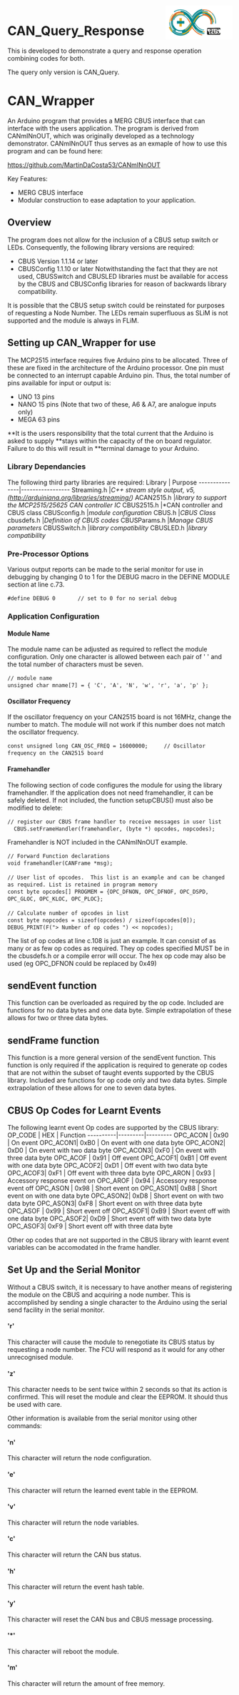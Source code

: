 <img align="right" src="arduino_cbus_logo.png"  width="150" height="75">

# CAN_Query_Response

This is developed to demonstrate a query and response operation combining codes for both.

The query only version is CAN_Query.

# CAN_Wrapper

An Arduino program that provides a MERG CBUS interface that can interface with the users
application.  The program is derived from CANmINnOUT, which was originally developed as
a technology demonstrator. CANmINnOUT thus serves as an exmaple of how to use this program
and can be found here:

https://github.com/MartinDaCosta53/CANmINnOUT

Key Features:
- MERG CBUS interface
- Modular construction to ease adaptation to your application.

## Overview

The program does not allow for the inclusion of a CBUS setup switch or LEDs. Consequently,
the following library versions are required:
- CBUS Version 1.1.14 or later
- CBUSConfig 1.1.10 or later
Notwithstanding the fact that they are not used, CBUSSwitch and CBUSLED libraries must be 
available for access by the CBUS and CBUSConfig libraries for reason of backwards library
compatibility.

It is possible that the CBUS setup switch could be reinstated for purposes of requesting a
Node Number.  The LEDs remain superfluous as SLiM is not supported and the module is always
in FLiM.

## Setting up CAN_Wrapper for use

The MCP2515 interface requires five Arduino pins to be allocated. Three of these are fixed
in the architecture of the Arduino processor. One pin must be connected to an interrupt
capable Arduino pin. Thus, the total number of pins available for input or output is:
- UNO  13 pins
- NANO 15 pins (Note that two of these, A6 & A7, are analogue inputs only)
- MEGA 63 pins

**It is the users responsibility that the total current that the Arduino is asked to supply 
**stays within the capacity of the on board regulator.  Failure to do this will result in 
**terminal damage to your Arduino.

### Library Dependancies

The following third party libraries are required:
Library | Purpose
---------------|-----------------
Streaming.h  |*C++ stream style output, v5, (http://arduiniana.org/libraries/streaming/)*
ACAN2515.h   |*library to support the MCP2515/25625 CAN controller IC*
CBUS2515.h   |*CAN controller and CBUS class
CBUSconfig.h |*module configuration*
CBUS.h       |*CBUS Class*
cbusdefs.h   |*Definition of CBUS codes*
CBUSParams.h   |*Manage CBUS parameters*
CBUSSwitch.h   |*library compatibility*
CBUSLED.h      |*library compatibility*

### Pre-Processor Options

Various output reports can be made to the serial monitor for use in debugging by
changing 0 to 1 for the DEBUG macro in the DEFINE MODULE section at line c.73.
```
#define DEBUG 0       // set to 0 for no serial debug
```

### Application Configuration

#### Module Name
The module name can be adjusted as required to reflect the module configuration.  Only one
character is allowed between each pair of ' ' and the total number of characters must be seven.
```
// module name
unsigned char mname[7] = { 'C', 'A', 'N', 'w', 'r', 'a', 'p' };
```

#### Oscillator Frequency
If the oscillator frequency on your CAN2515 board is not 16MHz, change the number to match. The 
module will not work if this number does not match the oscillator frequency.
```
const unsigned long CAN_OSC_FREQ = 16000000;     // Oscillator frequency on the CAN2515 board
```

#### Framehandler
The following section of code configures the module for using the library framehandler. If the
application does not need framehandler, it can be safely deleted. If not included, the function
setupCBUS() must also be modified to delete:
```
// register our CBUS frame handler to receive messages in user list
  CBUS.setFrameHandler(framehandler, (byte *) opcodes, nopcodes);
```
Framehandler is NOT included in the CANmINnOUT example.
```
// Forward Function declarations
void framehandler(CANFrame *msg);

// User list of opcodes.  This list is an example and can be changed as required. List is retained in program memory
const byte opcodes[] PROGMEM = {OPC_DFNON, OPC_DFNOF, OPC_DSPD, OPC_GLOC, OPC_KLOC, OPC_PLOC};

// Calculate number of opcodes in list
const byte nopcodes = sizeof(opcodes) / sizeof(opcodes[0]);
DEBUG_PRINT(F("> Number of op codes ") << nopcodes);
```
The list of op codes at line c.108 is just an example.  It can consist of as many or as few op codes 
as required.  They op codes specified MUST be in the cbusdefs.h or a compile error will occur.
The hex op code may also be used (eg OPC_DFNON could be replaced by 0x49)

## sendEvent function

This function can be overloaded as required by the op code.  Included are functions for no data bytes
and one data byte.  Simple extrapolation of these allows for two or three data bytes.

## sendFrame function

This function is a more general version of the sendEvent function.  This function is only required if 
the application is required to generate op codes that are not within the subset of taught events 
supported by the CBUS library.  Included are functions for op code only and two data bytes.  Simple
extrapolation of these allows for one to seven data bytes.

## CBUS Op Codes for Learnt Events

The following learnt event Op codes are supported by the CBUS library:
OP_CODE | HEX | Function
----------|---------|---------
 OPC_ACON | 0x90 | On event
 OPC_ACON1| 0xB0 | On event with one data byte
 OPC_ACON2| 0xD0 | On event with two data byte
 OPC_ACON3| 0xF0 | On event with three data byte
 OPC_ACOF | 0x91 | Off event
 OPC_ACOF1| 0xB1 | Off event with one data byte
 OPC_ACOF2| 0xD1 | Off event with two data byte
 OPC_ACOF3| 0xF1 | Off event with three data byte
 OPC_ARON | 0x93 | Accessory response event on
 OPC_AROF | 0x94 | Accessory response event off
 OPC_ASON | 0x98 | Short event on
 OPC_ASON1| 0xB8 | Short event on with one data byte
 OPC_ASON2| 0xD8 | Short event on with two data byte
 OPC_ASON3| 0xF8 | Short event on with three data byte
 OPC_ASOF | 0x99 | Short event off
 OPC_ASOF1| 0xB9 | Short event off with one data byte
 OPC_ASOF2| 0xD9 | Short event off with two data byte
 OPC_ASOF3| 0xF9 | Short event off with three data byte

Other op codes that are not supported in the CBUS library with learnt event variables
can be accomodated in the frame handler.
 
## Set Up and the Serial Monitor

Without a CBUS switch, it is necessary to have another means of registering the module on 
the CBUS and acquiring a node number.  This is accomplished by sending a single character to 
the Arduino using the serial send facility in the serial monitor.

#### 'r'
This character will cause the module to renegotiate its CBUS status by requesting a node number.
The FCU will respond as it would for any other unrecognised module.

#### 'z'
This character needs to be sent twice within 2 seconds so that its action is confirmed.
This will reset the module and clear the EEPROM.  It should thus be used with care.

Other information is available from the serial monitor using other commands:

#### 'n'
This character will return the node configuration.

#### 'e'
This character will return the learned event table in the EEPROM.

#### 'v'
This character will return the node variables.

#### 'c'
This character will return the CAN bus status.

#### 'h'
This character will return the event hash table.

#### 'y'
This character will reset the CAN bus and CBUS message processing.

#### '\*'
This character will reboot the module.

#### 'm'
This character will return the amount of free memory. 
 
